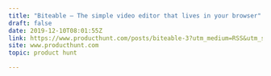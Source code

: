```yaml
---
title: "Biteable — The simple video editor that lives in your browser"
draft: false
date: 2019-12-10T08:01:55Z
link: https://www.producthunt.com/posts/biteable-3?utm_medium=RSS&utm_source=hune
site: www.producthunt.com
topic: product hunt  

---
```

